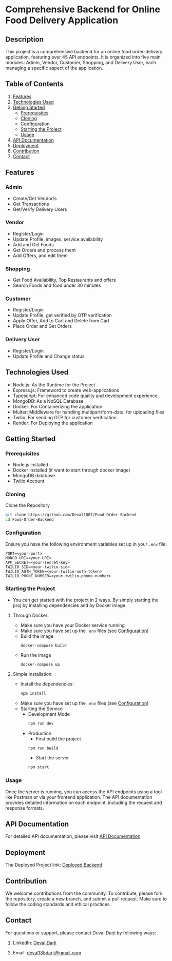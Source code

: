 # Comprehensive Backend for Online Food Delivery Application

## Description

This project is a comprehensive backend for an online food order-delivery application, featuring over 45 API endpoints. It is organized into five main modules: Admin, Vendor, Customer, Shopping, and Delivery User, each managing a specific aspect of the application.

## Table of Contents

1. [Features](#features)
2. [Technologies Used](#technologies-used)
3. [Getiing Started](#getting-started)
    - [Prerequisites](#prerequisites)
    - [Cloning](#cloning)
    - [Configuration](#configuration)
    - [Starting the Project](#starting-the-project)
    - [Usage](#usage)
4. [API Documentation](#api-documentation)
5. [Deployment](#deployment)
6. [Contribution](#contribution)
7. [Contact](#contact)

## Features

### Admin
- Create/Get Vendor/s
- Get Transactions
- Get/Verify Delivery Users

### Vendor
- Register/Login
- Update Profile, images, service availability
- Add and Get Foods
- Get Orders and process them
- Add Offers, and edit them

### Shopping
- Get Food Availability, Top Restaurants and offers
- Search Foods and food under 30 minutes

### Customer
- Register/Login
- Update Profile, get verified by OTP verification
- Apply Offer, Add to Cart and Delete from Cart
- Place Order and Get Orders

### Delivery User
- Register/Login
- Update Profile and Change status


## Technologies Used

- Node.js: As the Runtime for the Project
- Express.js: Frameword to create web-applications
- Typescript: For enhanced code quality and development experience
- MongoDB: As a NoSQL Database
- Docker: For Containerizing the application
- Multer: Middleware for handling  multipart/form-data, for uploading files
- Twilio: For sending OTP for customer verification
- Render: For Deploying the application


## Getting Started

### Prerequisites

- Node.js installed
- Docker installed (if want to start through docker image)
- MongoDB database
- Twilio Account


### Cloning

Clone the Repository

```bash
git clone https://github.com/Deval1807/Food-Order-Backend
cd Food-Order-Backend
```


### Configuration

Ensure you have the following environment variables set up in your `.env` file:

```plaintext
PORT=<your-port>
MONGO_URI=<your-URI>
APP_SECRET=<your-secret-key>
TWILIO_SID=<your-twilio-sid>
TWILIO_AUTH_TOKEN=<your-twilio-auth-token>
TWILIO_PHONE_NUMBER=<your-twilio-phone-number>
```


### Starting the Project

- You can get started with the project in 2 ways. By simply starting the proj by installing dependencies and by Docker image.

1. Through Docker:

    - Make sure you have your Docker service running
    - Make sure you have set up the `.env` files (see [Configuration](#configuration))
    - Build the image
        ```
        docker-compose build
        ```
    - Run the image
        ```
        docker-compose up
        ```

2. Simple installation: 

    - Install the dependencies:
        ```bash
        npm install
        ```
    - Make sure you have set up the `.env` files (see [Configuration](#configuration))
    - Starting the Service
        - Development Mode
            ```bash
            npm run dev
            ```
        - Production
            - First build the project
            ```bash
            npm run build
            ```
            - Start the server
            ```bash
            npm start
            ```


### Usage

Once the server is running, you can access the API endpoints using a tool like Postman or via your frontend application. The API documentation provides detailed information on each endpoint, including the request and response formats.


## API Documentation

For detailed API documentation, please visit [API Documentation](https://documenter.getpostman.com/view/33324941/2sA3Qy5pAF)



## Deployment

The Deployed Project link: [Deployed Backend](https://food-order-backend-w6bv.onrender.com)


## Contribution

We welcome contributions from the community. To contribute, please fork the repository, create a new branch, and submit a pull request. Make sure to follow the coding standards and ethical practices. 


## Contact

For questions or support, please contact Deval Darji by following ways:

1. LinkedIn: [Deval Darji](https://www.linkedin.com/in/deval-darji-a15002226/)

2. Email: [deval135darji@gmail.com](mailto:deval135darji@gmail.com)